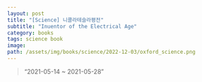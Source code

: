 ```yaml
---
layout: post
title: "[Science] 니콜라테슬라평전"
subtitle: "Inuentor of the Electrical Age"
category: books
tags: science book
image:
path: /assets/img/books/science/2022-12-03/oxford_science.png
---
```


> “2021-05-14 ~ 2021-05-28”
